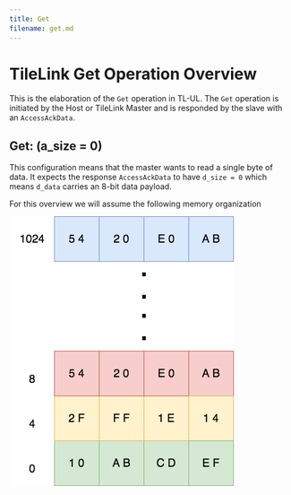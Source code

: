 ```yaml
---
title: Get
filename: get.md
--- 
```


# TileLink Get Operation Overview
This is the elaboration of the `Get` operation in TL-UL. The `Get` operation is initiated by the Host or TileLink Master and is responded by the slave with an `AccessAckData`.

## Get: (a_size = 0)
This configuration means that the master wants to read a single byte of data. It expects the response `AccessAckData` to have `d_size = 0` which means `d_data` carries an 8-bit data payload.

For this overview we will assume the following memory organization

![Memory](/docs/assets/tilelink.png)
